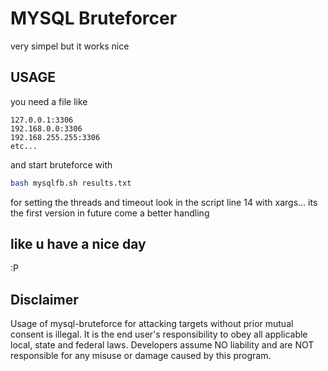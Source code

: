 # MYSQL Bruteforcer
very simpel but it works nice

## USAGE
you need a file like
```
127.0.0.1:3306
192.168.0.0:3306
192.168.255.255:3306
etc...
```
and start bruteforce with
```bash
bash mysqlfb.sh results.txt
```
for setting the threads and timeout look in the script line 14 with xargs...
its the first version in future come a better handling

## like u have a nice day
:P

## Disclaimer
Usage of mysql-bruteforce for attacking targets without prior mutual consent is illegal.
It is the end user's responsibility to obey all applicable local, state and federal laws.
Developers assume NO liability and are NOT responsible for any misuse or damage caused by this program.
